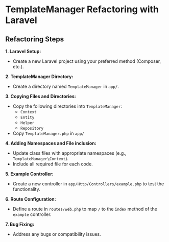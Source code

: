 # TemplateManager Refactoring with Laravel

## Refactoring Steps

**1. Laravel Setup:**
 - Create a new Laravel project using your preferred method (Composer, etc.).

**2. TemplateManager Directory:**

 - Create a directory named `TemplateManager` in `app/`.

**3. Copying Files and Directories:**
 - Copy the following directories into `TemplateManager`:
    - `Context`
    - `Entity`
    - `Helper`
    - `Repository`
 - Copy `TemplateManager.php` in `app/` 

**4. Adding Namespaces and File inclusion:**
 - Update class files with appropriate namespaces (e.g., `TemplateManager\Context`).
 - Include all required file for each code.

**5. Example Controller:**
 - Create a new controller in `app/Http/Controllers/example.php` to test the functionality.

**6. Route Configuration:**
 - Define a route in `routes/web.php` to map `/` to the `index` method of the `example` controller.

**7. Bug Fixing:**
 - Address any bugs or compatibility issues.
